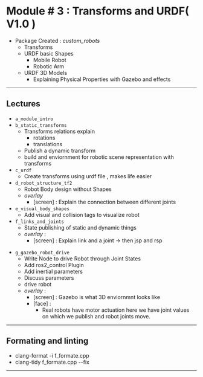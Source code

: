
# Module # 3 : Transforms and URDF( V1.0 )
- Package Created : *custom_robots*
    - Transforms
    - URDF basic Shapes
        - Mobile Robot
        - Robotic Arm
    - URDF 3D Models
        - Explaining Physical Properties with Gazebo and effects

---
## Lectures

- `a_module_intro`
- `b_static_transforms`
    - Transforms relations explain
        - rotations
        - translations
    - Publish a dynamic transform
    - build and enviornment for robotic scene representation with transforms
- `c_urdf`
    - Create transforms using urdf file , makes life easier
- `d_robot_structure_tf2`
    - Robot Body design without Shapes
    - *overlay*
        - [screen] : Explain the connection between different joints
- `e_visual_body_shapes`
    - Add visual and collision tags to visualize robot
- `f_links_and_joints`
    - State publishing of static and dynamic things
    - *overlay* :
        - [screen] : Explain link and a joint -> then jsp and rsp
<!-- - `_robotic_arm_urdf`
    - Create URDF of robotic arm without Shapes
    - *overlay* :
        - [screen] : Lets take a look into Robotic Arm Example -->
- `g_gazebo_robot_drive`
    - Write Node to  drive Robot through Joint States
    - Add ros2_control Plugin
    - Add inertial parameters
    - Discuss parameters
    - drive robot
    - *overlay* :
        - [screen] : Gazebo is what 3D enviornmnt looks like
        - [face] :
            - Real robots have motor actuation here we have joint values on which we publish and robot joints move.

---
## Formating and linting
- clang-format -i  f_formate.cpp
- clang-tidy f_formate.cpp --fix
---